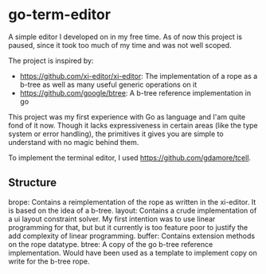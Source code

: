 # go-term-editor

A simple editor I developed on in my free time. As of now this project is paused, since it took too much of my time and was not well scoped.

The project is inspired by:
- https://github.com/xi-editor/xi-editor: The implementation of a rope as a b-tree as well as many useful generic operations on it
- https://github.com/google/btree: A b-tree reference implementation in go

This project was my first experience with Go as language and I'am quite fond of it now. Though it lacks expressiveness in certain areas (like the type system or error handling), the primitives it gives you are simple to understand with no magic behind them.

To implement the terminal editor, I used https://github.com/gdamore/tcell.

## Structure
brope: Contains a reimplementation of the rope as written in the xi-editor. It is based on the idea of a b-tree. 
layout: Contains a crude implementation of a ui layout constraint solver. My first intention was to use linear programming for that, but but it currently is too feature poor to justify the add complexity of linear programming.
buffer: Contains extension methods on the rope datatype. 
btree: A copy of the go b-tree reference implementation. Would have been used as a template to implement copy on write for the b-tree rope.
